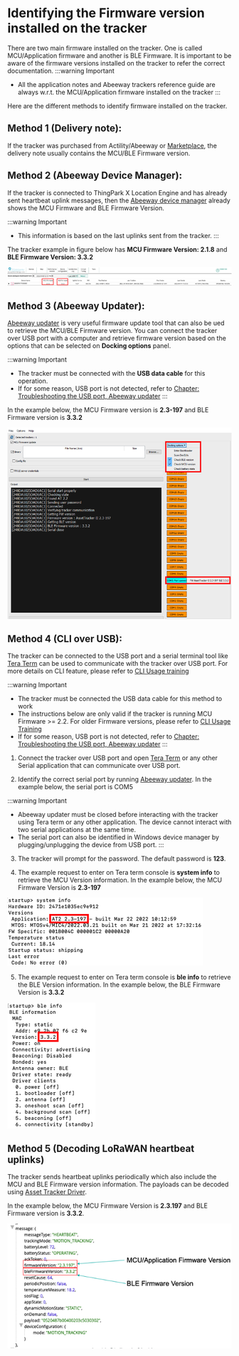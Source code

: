 # Identifying the Firmware version installed on the tracker

There are two main firmware installed on the tracker. One is called MCU/Application firmware and another is BLE Firmware. It is important to be aware of the firmware versions installed on the tracker to refer the correct documentation. 
:::warning Important
* All the application notes and Abeeway trackers reference guide are always w.r.t. the MCU/Application firmware installed on the tracker
:::

Here are the different methods to identify firmware installed on the tracker.

## Method 1 (Delivery note):
If the tracker was purchased from Actility/Abeeway or [Marketplace](https://market.thingpark.com/), the delivery note usually contains the MCU/BLE Firmware version.

## Method 2 (Abeeway Device Manager):

<html>
<p>
If the tracker is connected to ThingPark X Location Engine and has already sent heartbeat uplink messages, then the <a href="/B-Feature-Topics/AbeewayDeviceManager_C/" >Abeeway device manager</a> already shows the MCU Firmware and BLE Firmware Version.
</p>
</html>

:::warning Important
* This information is based on the last uplinks sent from the tracker.
:::

The tracker example in figure below has **MCU Firmware Version: 2.1.8** and **BLE Firmware Version: 3.3.2** 

![img](../../trackers-overview/AbeewayDeviceManager_C/TrackAssetsADM_T/images/ADADevicesTabFWVersion.png)

## Method 3 (Abeeway Updater):
[Abeeway updater](../../D-Reference/AbeewayFirmwareUpdate_R/) is very useful firmware update tool that can also be ued to retrieve the MCU/BLE Firmware version. You can connect the tracker over USB port with a computer and retrieve firmware version based on the options that can be selected on **Docking options** panel. 

:::warning Important
* The tracker must be connected with the **USB data cable** for this operation.
* If for some reason, USB port is not detected, refer to [Chapter: Troubleshooting the USB port, Abeeway updater](https://github.com/Abeeway/Abeeway-updater) 
:::

In the example below, the MCU Firmware version is **2.3-197** and BLE Firmware version is **3.3.2**

![img](../../Other/C-Procedure-Topics/FindFirmwareVersion_R/images/retrieve_fw_abw_updater.png)


## Method 4 (CLI over USB):
The tracker can be connected to the USB port and a serial terminal tool like [Tera Term](https://ttssh2.osdn.jp/index.html.en) can be used to communicate with the tracker over USB port. For more details on CLI feature, please refer to [CLI Usage training](../../D-Reference/DocLibrary_R/AbeewayTrackers_R.md#abeeway-firmware-trainings)

:::warning Important
 * The tracker must be connected the USB data cable for this method to work
 * The instructions below are only valid if the tracker is running MCU Firmware &gt;= 2.2. For older Firmware versions, please refer to [CLI Usage Training](https://actilitysa.sharepoint.com/:f:/t/aby/EgxRhivJUIVNrq1Lwa3qBigBip9FcMMHhBD_ZaA9m8IT6w?e=WLr48X)
 * If for some reason, USB port is not detected, refer to [Chapter: Troubleshooting the USB port, Abeeway updater](https://github.com/Abeeway/Abeeway-updater) 
:::

1. Connect the tracker over USB port and open [Tera Term](https://ttssh2.osdn.jp/index.html.en) or any other Serial application that can communicate over USB port. 

2. Identify the correct serial port by running [Abeeway updater](../../D-Reference/AbeewayFirmwareUpdate_R/). In the example below, the serial port is COM5

[//]: # (![img]&#40;../../C-Procedure-Topics/FindFirmwareVersion_R/images/retrieve_fw_abw_updater.png&#41;)
:::warning Important
 * Abeeway updater must be closed before interacting with the tracker using Tera term or any other application. The device cannot interact with two serial applications at the same time.
 * The serial port can also be identified in Windows device manager by plugging/unplugging the device from USB port. 
:::

3. The tracker will prompt for the password. The default password is **123**.

4. The example request to enter on Tera term console is **system info** to retrieve the MCU Version information. In the example below, the MCU Firmware Version is **2.3-197**

![img](../../Other/C-Procedure-Topics/FindFirmwareVersion_R/images/retrieve_mcu_fw.png)

5. The example request to enter on Tera term console is **ble info** to retrieve the BLE Version information. In the example below, the BLE Firmware Version is **3.3.2**

![img](../../Other/C-Procedure-Topics/FindFirmwareVersion_R/images/retrieve_ble_fw.png)

## Method 5 (Decoding LoRaWAN heartbeat uplinks)

The tracker sends heartbeat uplinks periodically which also include the MCU and BLE Firmware version information. The payloads can be decoded using [Asset Tracker Driver](../../../integrating-your-application-with-thingpark-location/UseAbeewayDriver_T/).

In the example below, the MCU Firmware Version is **2.3.197** and BLE Firmware version is **3.3.2**.

![img](images/PayloadDecoderFirmwareVersion.png)




